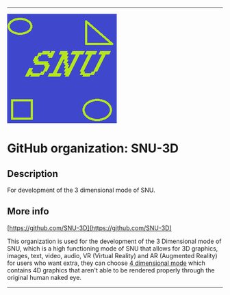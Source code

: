 
***

![SNU_blue_and_gold_legacy_icon.png failed to load. The file may be missing or corrupt. Check the file path for errors first.](/AdditionalInfo/1/SNU-3D/SNU_blue_and_gold_legacy_icon.png)

# GitHub organization: SNU-3D

## Description

For development of the 3 dimensional mode of SNU.

## More info

[https://github.com/SNU-3D](https://github.com/SNU-3D)

This organization is used for the development of the 3 Dimensional mode of SNU, which is a high functioning mode of SNU that allows for 3D graphics, images, text, video, audio, VR (Virtual Reality) and AR (Augmented Reality) for users who want extra, they can choose [4 dimensional mode](/AdditionalInfo/1/SNU-4D/) which contains 4D graphics that aren't able to be rendered properly through the original human naked eye.

***
